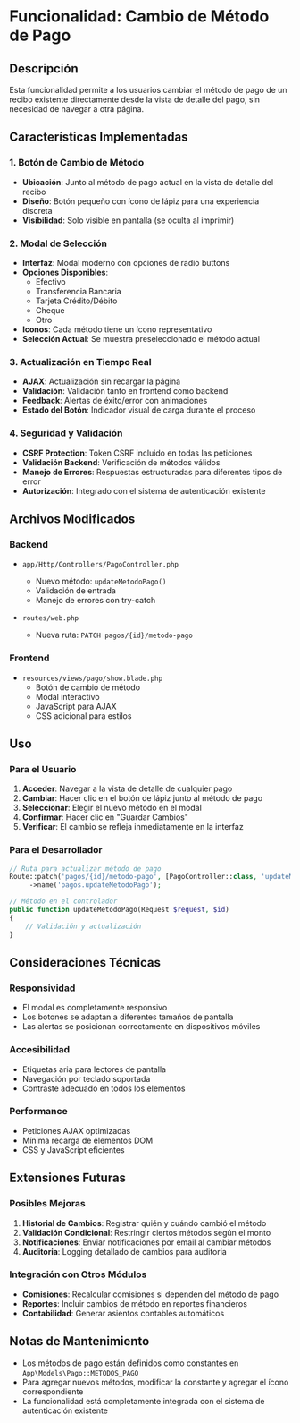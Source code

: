 # Funcionalidad: Cambio de Método de Pago

## Descripción

Esta funcionalidad permite a los usuarios cambiar el método de pago de un recibo existente directamente desde la vista de detalle del pago, sin necesidad de navegar a otra página.

## Características Implementadas

### 1. Botón de Cambio de Método

-   **Ubicación**: Junto al método de pago actual en la vista de detalle del recibo
-   **Diseño**: Botón pequeño con ícono de lápiz para una experiencia discreta
-   **Visibilidad**: Solo visible en pantalla (se oculta al imprimir)

### 2. Modal de Selección

-   **Interfaz**: Modal moderno con opciones de radio buttons
-   **Opciones Disponibles**:
    -   Efectivo
    -   Transferencia Bancaria
    -   Tarjeta Crédito/Débito
    -   Cheque
    -   Otro
-   **Iconos**: Cada método tiene un ícono representativo
-   **Selección Actual**: Se muestra preseleccionado el método actual

### 3. Actualización en Tiempo Real

-   **AJAX**: Actualización sin recargar la página
-   **Validación**: Validación tanto en frontend como backend
-   **Feedback**: Alertas de éxito/error con animaciones
-   **Estado del Botón**: Indicador visual de carga durante el proceso

### 4. Seguridad y Validación

-   **CSRF Protection**: Token CSRF incluido en todas las peticiones
-   **Validación Backend**: Verificación de métodos válidos
-   **Manejo de Errores**: Respuestas estructuradas para diferentes tipos de error
-   **Autorización**: Integrado con el sistema de autenticación existente

## Archivos Modificados

### Backend

-   `app/Http/Controllers/PagoController.php`

    -   Nuevo método: `updateMetodoPago()`
    -   Validación de entrada
    -   Manejo de errores con try-catch

-   `routes/web.php`
    -   Nueva ruta: `PATCH pagos/{id}/metodo-pago`

### Frontend

-   `resources/views/pago/show.blade.php`
    -   Botón de cambio de método
    -   Modal interactivo
    -   JavaScript para AJAX
    -   CSS adicional para estilos

## Uso

### Para el Usuario

1. **Acceder**: Navegar a la vista de detalle de cualquier pago
2. **Cambiar**: Hacer clic en el botón de lápiz junto al método de pago
3. **Seleccionar**: Elegir el nuevo método en el modal
4. **Confirmar**: Hacer clic en "Guardar Cambios"
5. **Verificar**: El cambio se refleja inmediatamente en la interfaz

### Para el Desarrollador

```php
// Ruta para actualizar método de pago
Route::patch('pagos/{id}/metodo-pago', [PagoController::class, 'updateMetodoPago'])
     ->name('pagos.updateMetodoPago');

// Método en el controlador
public function updateMetodoPago(Request $request, $id)
{
    // Validación y actualización
}
```

## Consideraciones Técnicas

### Responsividad

-   El modal es completamente responsivo
-   Los botones se adaptan a diferentes tamaños de pantalla
-   Las alertas se posicionan correctamente en dispositivos móviles

### Accesibilidad

-   Etiquetas aria para lectores de pantalla
-   Navegación por teclado soportada
-   Contraste adecuado en todos los elementos

### Performance

-   Peticiones AJAX optimizadas
-   Mínima recarga de elementos DOM
-   CSS y JavaScript eficientes

## Extensiones Futuras

### Posibles Mejoras

1. **Historial de Cambios**: Registrar quién y cuándo cambió el método
2. **Validación Condicional**: Restringir ciertos métodos según el monto
3. **Notificaciones**: Enviar notificaciones por email al cambiar métodos
4. **Auditoria**: Logging detallado de cambios para auditoria

### Integración con Otros Módulos

-   **Comisiones**: Recalcular comisiones si dependen del método de pago
-   **Reportes**: Incluir cambios de método en reportes financieros
-   **Contabilidad**: Generar asientos contables automáticos

## Notas de Mantenimiento

-   Los métodos de pago están definidos como constantes en `App\Models\Pago::METODOS_PAGO`
-   Para agregar nuevos métodos, modificar la constante y agregar el ícono correspondiente
-   La funcionalidad está completamente integrada con el sistema de autenticación existente
